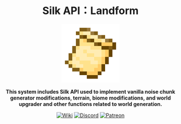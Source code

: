 <div style="text-align:center">

# Silk API：Landform

<img src="../../img/icon.png" alt="Logo" width="160" height="160"/>

**This system includes Silk API used to implement vanilla noise chunk generator modifications,
terrain, biome modifications, and world upgrader and other functions related to world generation.**

[<img alt="Wiki" height="64" src="https://cdn.simpleicons.org/wikipedia/000000/FFFFFF]" width="64"/>](https://silk-mc.gitbook.io/silk-api)
[<img alt="Discord" height="64" src="https://cdn.simpleicons.org/discord" width="64"/>](https://discord.com/invite/ZJuQyH2RBz)
[<img alt="Patreon" height="64" src="https://cdn.simpleicons.org/patreon/000000/FFFFFF" width="64"/>](https://www.patreon.com/GameGeek_Saikel)

</div>